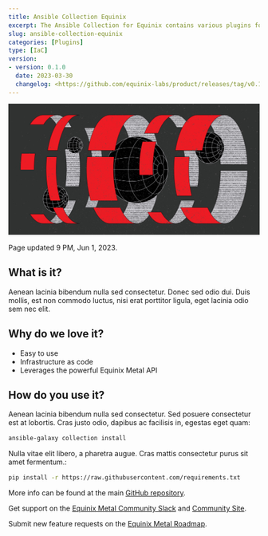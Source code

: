 ```yaml
---
title: Ansible Collection Equinix
excerpt: The Ansible Collection for Equinix contains various plugins for managing Equinix services.
slug: ansible-collection-equinix
categories: [Plugins]
type: [IaC]
version:
- version: 0.1.0
  date: 2023-03-30
  changelog: <https://github.com/equinix-labs/product/releases/tag/v0.1.0>
---
```

![Ansible Collection for Equinix](images/Ansible-content-to-help-automate-the-management-of-Equinix-resources.jpg)

Page updated 9 PM, Jun 1, 2023.

## What is it?

Aenean lacinia bibendum nulla sed consectetur. Donec sed odio dui. Duis mollis, est non commodo luctus, nisi erat porttitor ligula, eget lacinia odio sem nec elit.

## Why do we love it?

- Easy to use
- Infrastructure as code
- Leverages the powerful Equinix Metal API

## How do you use it?

Aenean lacinia bibendum nulla sed consectetur. Sed posuere consectetur est at lobortis. Cras justo odio, dapibus ac facilisis in, egestas eget quam:

```bash
ansible-galaxy collection install 
```

Nulla vitae elit libero, a pharetra augue. Cras mattis consectetur purus sit amet fermentum.:

```bash
pip install -r https://raw.githubusercontent.com/requirements.txt
```

More info can be found at the main [GitHub repository](https://github.com/equinix-labs/ansible-collection-equinix).

Get support on the [Equinix Metal Community Slack](https://slack.equinixmetal.com/) and [Community Site](https://community.equinix.com/).

Submit new feature requests on the [Equinix Metal Roadmap](https://feedback.equinixmetal.com).
